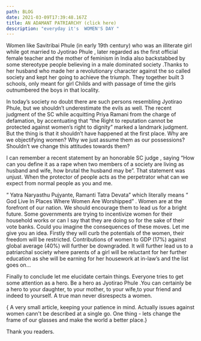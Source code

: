 ```yaml
---
path: BLOG
date: 2021-03-09T17:39:48.167Z
title: AN ADAMANT PATRIARCHY (click here)
description: "everyday it's  WOMEN'S DAY "
---
```

Women like Savitribai Phule (in early 19th century) who was an illiterate girl while got married to Jyotirao Phule , later regarded as the first official female teacher and the mother of feminism in India also backstabbed by some stereotype people believing in a male dominated society .Thanks to her husband who made her a revolutionary character against the so called society and kept her going to achieve the triumph. They together built 3 schools, only meant for girl Childs and with passage of time the girls outnumbered the boys in that locality.

In today’s society no doubt there are such persons resembling Jyotirao Phule, but we shouldn’t underestimate the evils as well. The recent judgment of the SC while acquitting Priya Ramani from the charge of defamation, by accentuating that “the Right to reputation cannot be protected against women’s right to dignity” marked a landmark judgment. But the thing is that it shouldn’t have happened at the first place. Why are we objectifying women? Why we just assume them as our possessions? Shouldn’t we change this attitudes towards them?

I can remember a recent statement by an honorable SC judge , saying “How can you define it as a rape when two members of a society are living as husband and wife, how brutal the husband may be”. That statement was unjust. When the protector of people acts as the perpetrator what can we expect from normal people as you and me.

“ Yatra Naryasthu Pujyante, Ramanti Tatra Devata” which literally means “ God Live In Places Where Women Are Worshipped” . Women are at the forefront of our nation. We should encourage them to lead us for a bright future. Some governments are trying to incentivize women for their household works or can I say that they are doing so for the sake of their vote banks. Could you imagine the consequences of these moves. Let me give you an idea. Firstly they will curb the potentials of the women, their freedom will be restricted. Contributions of women to GDP (17%) against global average (40%) will further be downgraded. It will further lead us to a patriarchal society where parents of a girl will be reluctant for her further education as she will be earning for her housework at in-law’s and the list goes on… 

Finally to conclude let me elucidate certain things. Everyone tries to get some attention as a hero. Be a hero as Jyotirao Phule .You can certainly be a hero to your daughter, to your mother, to your wife,to your friend and indeed to yourself. A true man never disrespects a women. 

{ A very small article, keeping your patience in mind. Actually issues against women cann't be described at a single go. One thing - lets change the frame of our glasses and make the world a better place.}

Thank you readers.